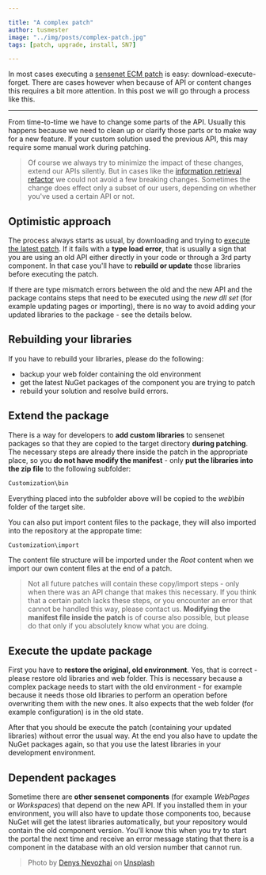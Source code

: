 ```yaml
---

title: "A complex patch"
author: tusmester
image: "../img/posts/complex-patch.jpg"
tags: [patch, upgrade, install, SN7]

---
```


In most cases executing a [sensenet ECM patch](/_posts/2018-02-14-install-patch) is easy: download-execute-forget. There are cases however when because of API or content changes this requires a bit more attention. In this post we will go through a process like this.

---

From time-to-time we have to change some parts of the API. Usually this happens because we need to clean up or clarify those parts or to make way for a new feature. If your custom solution used the previous API, this may require some manual work during patching.

> Of course we always try to minimize the impact of these changes, extend our APIs silently. But in cases like the [information retrieval refactor](https://github.com/SenseNet/sensenet/issues/125) we could not avoid a few breaking changes. Sometimes the change does effect only a subset of our users, depending on whether you've used a certain API or not. 

## Optimistic approach

The process always starts as usual, by downloading and trying to [execute the latest patch](/_posts/2018-02-14-install-patch). If it fails with a **type load error**, that is usually a sign that you are using an old API either directly in your code or through a 3rd party component. In that case you'll have to **rebuild or update** those libraries before executing the patch.

If there are type mismatch errors between the old and the new API and the package contains steps that need to be executed using the *new dll set* (for example updating pages or importing), there is no way to avoid adding your updated libraries to the package - see the details below.

## Rebuilding your libraries

If you have to rebuild your libraries, please do the following:

- backup your web folder containing the old environment
- get the latest NuGet packages of the component you are trying to patch
- rebuild your solution and resolve build errors.

## Extend the package

There is a way for developers to **add custom libraries** to sensenet packages so that they are copied to the target directory **during patching**. The necessary steps are already there inside the patch in the appropriate place, so you **do not have modify the manifest** - only **put the libraries into the zip file** to the following subfolder:

```txt
Customization\bin
```

Everything placed into the subfolder above will be copied to the *web\bin* folder of the target site.

You can also put import content files to the package, they will also imported into the repository at the appropate time:

```txt
Customization\import
```

The content file structure will be imported under the *Root* content when we import our own content files at the end of a patch.

> Not all future patches will contain these copy/import steps - only when there was an API change that makes this necessary. If you think that a certain patch lacks these steps, or you encounter an error that cannot be handled this way, please contact us. **Modifying the manifest file inside the patch** is of course also possible, but please do that only if you absolutely know what you are doing.

## Execute the update package

First you have to **restore the original, old environment**. Yes, that is correct - please restore old libraries and web folder. This is necessary because a complex package needs to start with the old environment - for example because it needs those old libraries to perform an operation before overwriting them with the new ones. It also expects that the web folder (for example configuration) is in the old state.

After that you should be execute the patch (containing your updated libraries) without error the usual way. At the end you also have to update the NuGet packages again, so that you use the latest libraries in your development environment.

## Dependent packages

Sometime there are **other sensenet components** (for example *WebPages* or *Workspaces*) that depend on the new API. If you installed them in your environment, you will also have to update those components too, because NuGet will get the latest libraries automatically, but your repository would contain the old component version. You'll know this when you try to start the portal the next time and receive an error message stating that there is a component in the database with an old version number that cannot run.

> Photo by [Denys Nevozhai](https://unsplash.com/photos/7nrsVjvALnA?utm_source=unsplash&utm_medium=referral&utm_content=creditCopyText) on [Unsplash](https://unsplash.com/collections/1577014/car?utm_source=unsplash&utm_medium=referral&utm_content=creditCopyText)